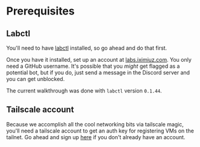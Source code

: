 # Prerequisites

## Labctl

You'll need to have [labctl](ttps://github.com/iximiuz/labctl) installed, so go ahead and do that first.

Once you have it installed, set up an account at [labs.iximiuz.com](https://labs.iximiuz.com). You only need a GitHub username. It's possible that you _might_ get flagged as a potential bot, but if you do, just send a message in the Discord server and you can get unblocked.

The current walkthrough was done with `labctl` version `0.1.44`.

## Tailscale account

Because we accomplish all the cool networking bits via tailscale magic, you'll need a tailscale account to get an auth key for registering VMs on the tailnet. Go ahead and sign up [here](https://tailscale.com/) if you don't already have an account.
